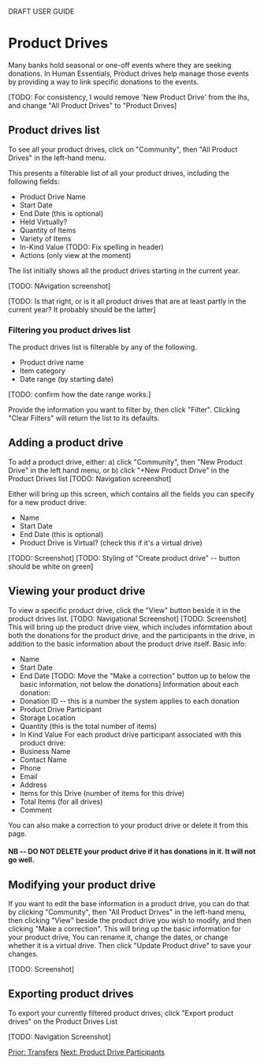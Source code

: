 DRAFT USER GUIDE
# Product Drives
Many banks hold seasonal or one-off events where they are seeking donations.  In Human Essentials, Product drives help manage those events by providing a way to link specific donations to the events.

[TODO:  For consistency, I would remove 'New Product Drive' from the lhs, and change "All Product Drives" to "Product Drives]

## Product drives list
To see all your product drives, click on "Community", then "All Product Drives" in the left-hand menu.

This presents a filterable list of all your product drives, including the following fields:
- Product Drive Name
- Start Date
- End Date (this is optional)
- Held Virtually?
- Quantity of Items
- Variety of Items
- In-Kind Value (TODO:  Fix spelling in header)
- Actions (only view at the moment)

The list initially shows all the product drives starting in the current year. 

[TODO:  NAvigation screenshot]



[TODO:  Is that right,  or is it all product drives that are at least partly in the current year?   It probably should be the latter]

### Filtering you product drives list
The product drives list is filterable by any of the following. 
- Product drive name
- Item category
- Date range (by starting date)

[TODO:  confirm how the date range works.]

Provide the information you want to filter by, then click "Filter".  Clicking "Clear Filters"  will return the list to its defaults.

## Adding a product drive
To add a product drive, either:
a) click "Community", then "New Product Drive" in the left hand menu, or
b) click "+New Product Drive" in the Product Drives list
[TODO:  Navigation screenshot]

Either will bring up this screen, which contains all the fields you can specify for a new product drive:
- Name
- Start Date
- End Date (this is optional)
- Product Drive is Virtual? (check this if it's a virtual drive)

[TODO: Screenshot]
[TODO:  Styling of "Create product drive" -- button should be white on green] 

## Viewing your product drive
To view a specific product drive, click the "View" button beside it in the product drives list.
[TODO: Navigational Screenshot]
[TODO: Screenshot]
This will bring up the product drive view, which includes informtation about both the donations for the product drive, and the participants in the drive, in addition to the basic information about the product drive itself.
Basic info:
- Name
- Start Date
- End Date
[TODO:  Move the "Make a correction" button up to below the basic information, not below the donations]
Information about each donation:
- Donation ID -- this is a number the system applies to each donation
- Product Drive Participant
- Storage Location
- Quantity (this is the total number of items)
- In Kind Value
For each product drive participant associated with this product drive:
- Business Name
- Contact Name
- Phone
- Email
- Address
- Items for this Drive (number of items for this drive)
- Total Items (for all drives)
- Comment

You can also make a correction to your product drive or delete it from this page.

#### NB -- DO NOT DELETE your product drive if it has donations in it.  It will not go well.

##  Modifying your product drive
If you want to edit the base information in a product drive, you can do that by clicking "Community", then "All Product Drives" in the left-hand menu,  then clicking "View" beside the product drive you wish to modify, and then clicking "Make a correction".
This will bring up the basic information for your product drive,  You can rename it, change the dates, or change whether it is a virtual drive.
Then click "Update Product drive" to save your changes.

[TODO: Screenshot]

## Exporting product drives
To export your currently filtered product drives,  click "Export product drives" on the Product Drives List

[TODO:  Navigation Screenshot]

[Prior: Transfers](inventory_transfers.md)
[Next: Product Drive Participants](community_product_drive_participants.md)